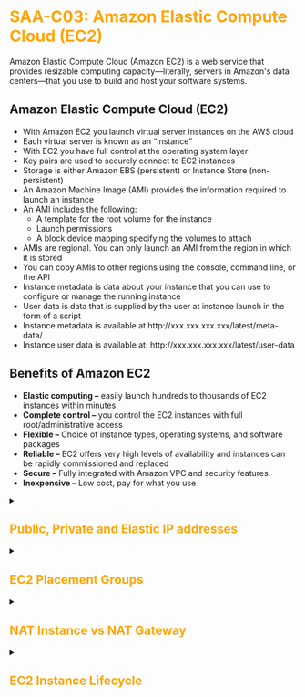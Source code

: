 <h1 style="color: orange;">SAA-C03: Amazon Elastic Compute Cloud (EC2)</h1>

Amazon Elastic Compute Cloud (Amazon EC2) is a web service that provides resizable computing capacity—literally, servers in Amazon's data centers—that you use to build and host your software systems.

<h2>Amazon Elastic Compute Cloud (EC2)</h2>
<ul>
  <li>With Amazon EC2 you launch virtual server instances on the AWS cloud</li>
  <li>Each virtual server is known as an “instance”</li>
  <li>With EC2 you have full control at the operating system layer</li>
  <li>Key pairs are used to securely connect to EC2 instances</li>
  <li>Storage is either Amazon EBS (persistent) or Instance Store (non-persistent)</li>
  <li>An Amazon Machine Image (AMI) provides the information required to launch an instance</li>
  <li>An AMI includes the following:
    <ul>
      <li>A template for the root volume for the instance</li>
      <li>Launch permissions</li>
      <li>A block device mapping specifying the volumes to attach</li>
    </ul>
  </li>
  <li>AMIs are regional. You can only launch an AMI from the region in which it is stored</li>
  <li>You can copy AMIs to other regions using the console, command line, or the API</li>

  <li>Instance metadata is data about your instance that you can use to configure or manage the running instance</li>
  <li>User data is data that is supplied by the user at instance launch in the form of a script</li>
  <li>Instance metadata is available at http://xxx.xxx.xxx.xxx/latest/meta-data/</li>
  <li>Instance user data is available at: http://xxx.xxx.xxx.xxx/latest/user-data</li>
  </ul>
  <h2>Benefits of Amazon EC2</h2>
  <ul>
  <li><b>Elastic computing –</b> easily launch hundreds to thousands of EC2 instances within minutes</li>
  <li><b>Complete control –</b> you control the EC2 instances with full root/administrative access</li>
  <li><b>Flexible –</b> Choice of instance types, operating systems, and software packages</li>
  <li><b>Reliable –</b> EC2 offers very high levels of availability and instances can be rapidly commissioned and replaced</li>
  <li><b>Secure –</b> Fully integrated with Amazon VPC and security features</li>
  <li><b>Inexpensive –</b> Low cost, pay for what you use</li>
</ul>
</details>

<details>
  <summary><h2 style="color: orange;">Public, Private and Elastic IP addresses</h2></summary>

<table border="2" style="border-color: white;">
  <thead>
    <tr>
      <th style="color: orange;">Name</th>
      <th style="color: orange;">Description</th>
    </tr>
  </thead>
  <tbody>
    <tr>
      <th style="color: orange;">Public IP address</th>
      <td>
        <ul>
          <li>Lost when the instance is stopped</li>
          <li>Used in Public Subnets</li>
          <li>No charge</li>
          <li>Associated with a private IP address on the instance</li>
          <li>Cannot be moved between instances</li>
        </ul>
      </td>
    </tr>
    <tr>
      <th style="color: orange;">Private IP address</th>
      <td>
        <ul>
          <li>Retained when the instance is stopped</li>
          <li>Used in Public and Private Subnets</li>
          <li>No charge</li>
          <li>Associated with a private IP address on the instance</li>
          <li>Can be moved between instances and Elastic Network Adapters</li>
        </ul>
      </td>
    </tr>
    <tr>
      <th style="color: orange;">Elastic IP address</th>
      <td>
        <ul>
          <li>Static Public IP address</li>
          <li>You are charged if not used</li>
          <li>Associated with a private IP address on the instance</li>
          <li>Can be moved between instances and Elastic Network Adapters</li>
        </ul>
      </td>
    </tr>
  </tbody>
</table>
</details>

<details>
  <summary><h2 style="color: orange;">EC2 Placement Groups</h2></summary>

<ul>
  <li>
    <strong>Cluster</strong> – packs instances close together inside an Availability Zone. This strategy enables workloads to achieve the low-latency network performance necessary for tightly-coupled node-to-node communication that is typical of HPC applications
  </li>
  <li>
    <strong>Partition</strong> – spreads your instances across logical partitions such that groups of instances in one partition do not share the underlying hardware with groups of instances in different partitions. This strategy is typically used by large distributed and replicated workloads, such as Hadoop, Cassandra, and Kafka
  </li>
  <li>
    <strong>Spread</strong> – strictly places a small group of instances across distinct underlying hardware to reduce correlated failures
  </li>
</ul>
</details>

<details>
  <summary><h2 style="color: orange;">NAT Instance vs NAT Gateway</h2></summary>

<table border="2" style="border-color: white;">
  <thead>
    <tr>
      <th style="color: orange;">NAT Instance</th>
      <th style="color: orange;">NAT Gateway</th>
    </tr>
  </thead>
  <tbody>
    <tr>
      <td>Managed by you (e.g. software updates)</td>
      <td>Managed by AWS</td>
    </tr>
    <tr>
      <td>Scale up (instance type) manually and use Elastic scalability up to 45 Gbps enhanced networking</td>
      <td>No high availability – scripted/auto-scaled</td>
    </tr>
    <tr>
      <td>Provides automatic high availability within an AZ</td>
      <td>HA possible using multiple NATs in multiple subnets and can be placed in multiple AZs</td>
    </tr>
    <tr>
      <td>Need to assign Security Group</td>
      <td>No Security Groups</td>
    </tr>
    <tr>
      <td>Can use as a bastion host</td>
      <td>Cannot access through SSH</td>
    </tr>
    <tr>
      <td>Use an Elastic IP address or a public IP address with a NAT instance</td>
      <td>Choose the Elastic IP address to associate with a NAT gateway at creation</td>
    </tr>
    <tr>
      <td>Can implement port forwarding through manual customisation</td>
      <td>Does not support port forwarding</td>
    </tr>
  </tbody>
</table>
</details>

<details>
  <summary><h2 style="color: orange;">EC2 Instance Lifecycle</h2></summary>

# Stopping EC2 instances
- EBS backed instances only
- No charge for stopped instances
- EBS volumes remain attached (chargeable)
- Data in RAM is lost
- Instance is migrated to a different host
- Private IPv4 addresses and IPv6 addresses retained; public IPv4 addresses released
- Associated Elastic IPs retained

# EC2 Instance Lifecycle: Hibernating EC2 instances
- Applies to on-demand or reserved Linux instances
- Contents of RAM saved to EBS volume
- Must be enabled for hibernation when launched
- Specific prerequisites apply
- When started (after hibernation):
  - The EBS root volume is restored to its previous state
  - The RAM contents are reloaded
  - The processes that were previously running on the instance are resumed
  - Previously attached data volumes are reattached and the instance retains its instance ID

# EC2 Instance Lifecycle: Rebooting EC2 instances
- Equivalent to an OS reboot
- DNS name and all IPv4 and IPv6 addresses retained
- Does not affect billing

# Retiring EC2 instances
- Instances may be retired if AWS detects irreparable failure of the underlying hardware that hosts the instance
- When an instance reaches its scheduled retirement date, it is stopped or terminated by AWS

# EC2 Instance Lifecycle: Terminating EC2 instances
- Means deleting the EC2 instance
- Cannot recover a terminated instance
- By default root EBS volumes are deleted

# Recovering EC2 instances
- CloudWatch can be used to monitor system status checks and recover instance if needed
- Applies if the instance becomes impaired due to underlying hardware / platform issues
- Recovered instance is identical to original instance

</details>
